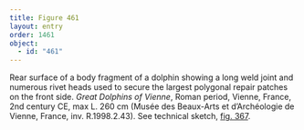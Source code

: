 ```yaml
---
title: Figure 461
layout: entry
order: 1461
object:
  - id: "461"
---
```


Rear surface of a body fragment of a dolphin showing a long weld joint and numerous rivet heads used to secure the largest polygonal repair patches on the front side. *Great Dolphins of Vienne*, Roman period, Vienne, France, 2nd century CE, max L. 260 cm (Musée des Beaux-Arts et d’Archéologie de Vienne, France, inv. R.1998.2.43). See technical sketch, [fig. 367](/visual-atlas/367/).
